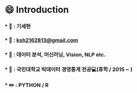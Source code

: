 # :smile: Introduction

### * :name_badge: : 기세현

### * :email: : ksh2162813@gmail.com

### * :pushpin: : 데이터 분석, 머신러닝, Vision, NLP etc.

### * :school: : 국민대학교 빅데이터 경영통계 전공:computer:(휴학 / 2015 ~ )

### * :pencil2: : PYTHON / R
<!--
**kisehyun/kisehyun** is a ✨ _special_ ✨ repository because its `README.md` (this file) appears on your GitHub profile.

###
